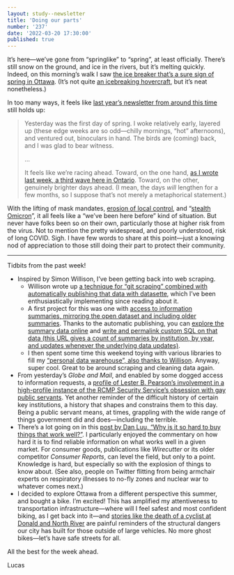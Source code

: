 ```yaml
---
layout: study--newsletter
title: 'Doing our parts'
number: '237'
date: '2022-03-20 17:30:00'
published: true
---
```


It’s here—we’ve gone from “springlike” to “spring”, at least officially. There’s still snow on the ground, and ice in the rivers, but it’s melting quickly. Indeed, on this morning’s walk I saw [the ice breaker that’s a sure sign of spring in Ottawa](https://www.youtube.com/watch?v=P9qnZDfZCmU). (It’s not quite [an icebreaking hovercraft](https://www.cbc.ca/news/canada/montreal/coast-guard-hovercraft-flooding-1.5056869), but it’s neat nonetheless.)

In too many ways, it feels like [last year’s newsletter from around this time](https://lucascherkewski.com/hit-and-miss/185-spring-change-or-not/) still holds up:

> Yesterday was the first day of spring. I woke relatively early, layered up (these edge weeks are so odd—chilly mornings, “hot” afternoons), and ventured out, binoculars in hand. The birds are (coming) back, and I was glad to bear witness.
>
> …
> 
> It feels like we’re racing ahead. Toward, on the one hand, [as I wrote last week, a third wave here in Ontario](https://lucascherkewski.com/hit-and-miss/184-on-we-go/). Toward, on the other, genuinely brighter days ahead. (I mean, the days _will_ lengthen for a few months, so I suppose that’s not merely a metaphorical statement.)

With the lifting of mask mandates, [erosion of local control](https://toronto.ctvnews.ca/hamilton-school-board-can-t-go-ahead-with-plan-to-delay-lifting-of-mask-mandate-lecce-says-1.5825655), and “[stealth Omicron](https://www.theguardian.com/world/2022/jan/31/omicron-what-do-we-know-about-stealth-subvariant-ba2)”, it all feels like a “we’ve been here before” kind of situation. But never have folks been so on their own, particularly those at higher risk from the virus. Not to mention the pretty widespread, and poorly understood, risk of long COVID. Sigh. I have few words to share at this point—just a knowing nod of appreciation to those still doing their part to protect their community.

---

Tidbits from the past week!

- Inspired by Simon Willison, I’ve been getting back into web scraping.
	- Willison wrote up [a technique for “git scraping” combined with automatically publishing that data with datasette](https://simonwillison.net/2020/Jan/21/github-actions-cloud-run/), which I’ve been enthusiastically implementing since reading about it.
	- A first project for this was one with [access to information summaries, mirroring the open dataset and including older summaries](https://github.com/lchski/gc-ati-summaries-data). Thanks to the automatic publishing, you can [explore the summary data online](https://gc-ati-summaries-data.labs.lucascherkewski.com/) and [write and permalink custom SQL on that data (this URL gives a count of summaries by institution, by year, and updates whenever the underlying data updates)](https://gc-ati-summaries-data.labs.lucascherkewski.com/summaries?sql=select+owner_org_title%2C+year%2C+count%28request_number%29+as+n_summaries+from+summaries+group+by+owner_org_title%2C+year).
	- I then spent some time this weekend toying with various libraries to fill my [“personal data warehouse”, also thanks to Willison](https://simonwillison.net/2020/Nov/14/personal-data-warehouses/). Anyway, super cool. Great to be around scraping and cleaning data again.
- From yesterday’s _Globe and Mail_, and enabled by some dogged access to information requests, a [profile of Lester B. Pearson’s involvement in a high-profile instance of the RCMP Security Service’s obsession with gay public servants](https://www.theglobeandmail.com/canada/article-the-untold-story-of-how-lester-pearson-influenced-the-dubious-spy/). Yet another reminder of the difficult history of certain key institutions, a history that shapes and constrains them to this day. Being a public servant means, at times, grappling with the wide range of things government did and does—including the terrible.
- There’s a lot going on in this [post by Dan Luu, “Why is it so hard to buy things that work well?”](https://danluu.com/nothing-works/). I particularly enjoyed the commentary on how hard it is to find reliable information on what works well in a given market. For consumer goods, publications like _Wirecutter_ or its older competitor _Consumer Reports_, can level the field, but only to a point. Knowledge is hard, but especially so with the explosion of things to know about. (See also, people on Twitter flitting from being armchair experts on respiratory illnesses to no-fly zones and nuclear war to whatever comes next.)
- I decided to explore Ottawa from a different perspective this summer, and bought a bike. I’m excited! This has amplified my attentiveness to transportation infrastructure—where will I feel safest and most confident biking, as I get back into it—and [stories like the death of a cyclist at Donald and North River](https://twitter.com/ErikWdV/status/1505272694891171844) are painful reminders of the structural dangers our city has built for those outside of large vehicles. No more ghost bikes—let’s have safe streets for all.

All the best for the week ahead.

Lucas